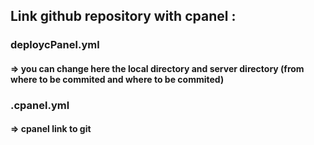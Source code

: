 ## Link github repository with cpanel :

### deploycPanel.yml

#### => you can change here the local directory and server directory (from where to be commited and where to be commited)

### .cpanel.yml

#### => cpanel link to git